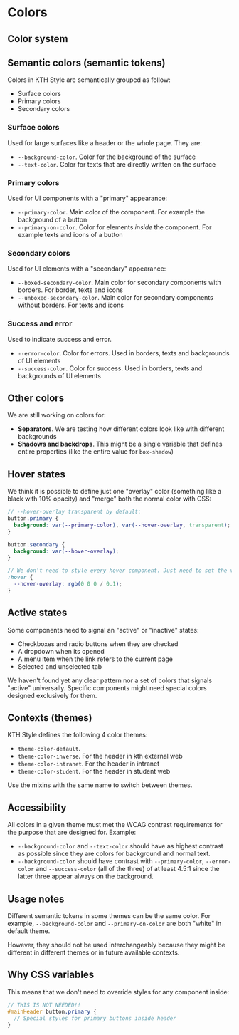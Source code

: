 # Colors

## Color system

## Semantic colors (semantic tokens)

Colors in KTH Style are semantically grouped as follow:

- Surface colors
- Primary colors
- Secondary colors

### Surface colors

Used for large surfaces like a header or the whole page. They are:

- `--background-color`. Color for the background of the surface
- `--text-color`. Color for texts that are directly written on the surface

### Primary colors

Used for UI components with a "primary" appearance:

- `--primary-color`. Main color of the component. For example the background of a button
- `--primary-on-color`. Color for elements _inside_ the component. For example texts and icons of a button

### Secondary colors

Used for UI elements with a "secondary" appearance:

- `--boxed-secondary-color`. Main color for secondary components with borders. For border, texts and icons
- `--unboxed-secondary-color`. Main color for secondary components without borders. For texts and icons

### Success and error

Used to indicate success and error.

- `--error-color`. Color for errors. Used in borders, texts and backgrounds of UI elements
- `--success-color`. Color for success. Used in borders, texts and backgrounds of UI elements

## Other colors

We are still working on colors for:

- **Separators**. We are testing how different colors look like with different backgrounds
- **Shadows and backdrops**. This might be a single variable that defines entire properties (like the entire value for `box-shadow`)

## Hover states

We think it is possible to define just one "overlay" color (something like a black with 10% opacity) and "merge" both the normal color with CSS:

```scss
// --hover-overlay transparent by default:
button.primary {
  background: var(--primary-color), var(--hover-overlay, transparent);
}

button.secondary {
  background: var(--hover-overlay);
}

// We don't need to style every hover component. Just need to set the value for the overlay and components will read the value
:hover {
  --hover-overlay: rgb(0 0 0 / 0.1);
}
```

## Active states

Some components need to signal an "active" or "inactive" states:

- Checkboxes and radio buttons when they are checked
- A dropdown when its opened
- A menu item when the link refers to the current page
- Selected and unselected tab

We haven't found yet any clear pattern nor a set of colors that signals "active" universally. Specific components might need special colors designed exclusively for them.

## Contexts (themes)

KTH Style defines the following 4 color themes:

- `theme-color-default`.
- `theme-color-inverse`. For the header in kth external web
- `theme-color-intranet`. For the header in intranet
- `theme-color-student`. For the header in student web

Use the mixins with the same name to switch between themes.

## Accessibility

All colors in a given theme must met the WCAG contrast requirements for the purpose that are designed for. Example:

- `--background-color` and `--text-color` should have as highest contrast as possible since they are colors for background and normal text.
- `--background-color` should have contrast with `--primary-color`, `--error-color` and `--success-color` (all of the three) of at least 4.5:1 since the latter three appear always on the background.

## Usage notes

Different semantic tokens in some themes can be the same color. For example, `--background-color` and `--primary-on-color` are both "white" in default theme.

However, they should not be used interchangeably because they might be different in different themes or in future available contexts.

## Why CSS variables

This means that we don't need to override styles for any component inside:

```scss
// THIS IS NOT NEEDED!!
#mainHeader button.primary {
  // Special styles for primary buttons inside header
}
```
